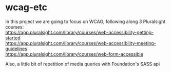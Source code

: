 # wcag-etc

In this project we are going to focus on WCAG, following along 3 Pluralsight courses:  
https://app.pluralsight.com/library/courses/web-accessibility-getting-started  
https://app.pluralsight.com/library/courses/web-accessibility-meeting-guidelines  
https://app.pluralsight.com/library/courses/web-form-accessible

Also, a little bit of repetition of media queries with Foundation's SASS api
